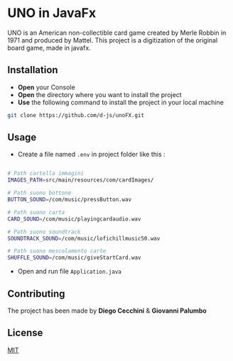 # UNO in JavaFx
UNO is an American non-collectible card game created by Merle Robbin in 1971 and produced by Mattel.
This project is a digitization of the original board game, made in javafx. 

## Installation

- **Open** your Console
- **Open** the directory where you want to install the project
- **Use** the following command to install the project in your local machine
```bash
git clone https://github.com/d-js/unoFX.git
```

## Usage

- Create a file named ```.env``` in project folder like this :

```bash

# Path cartella immagini
IMAGES_PATH=src/main/resources/com/cardImages/

# Path suono bottone
BUTTON_SOUND=/com/music/pressButton.wav

# Path suono carta
CARD_SOUND=/com/music/playingcardaudio.wav

# Path suono soundtrack
SOUNDTRACK_SOUND=/com/music/lofichillmusic50.wav

# Path suono mescolamento carte
SHUFFLE_SOUND=/com/music/giveStartCard.wav

```
- Open and run file ```Application.java ```

## Contributing

The project has been made by **Diego Cecchini** & **Giovanni Palumbo**

## License

[MIT](https://choosealicense.com/licenses/mit/)
